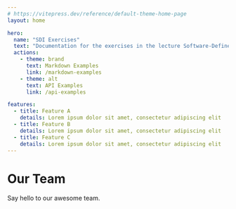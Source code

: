 ```yaml
---
# https://vitepress.dev/reference/default-theme-home-page
layout: home

hero:
  name: "SDI Exercises"
  text: "Documentation for the exercises in the lecture Software-Defined-Infrastructure"
  actions:
    - theme: brand
      text: Markdown Examples
      link: /markdown-examples
    - theme: alt
      text: API Examples
      link: /api-examples

features:
  - title: Feature A
    details: Lorem ipsum dolor sit amet, consectetur adipiscing elit
  - title: Feature B
    details: Lorem ipsum dolor sit amet, consectetur adipiscing elit
  - title: Feature C
    details: Lorem ipsum dolor sit amet, consectetur adipiscing elit
---
```


<script setup>
import { VPTeamMembers } from 'vitepress/theme'

const members = [
  {
    avatar: 'https://www.github.com/robinsmith-source.png',
    name: 'Robin Schmidt',
    title: 'Creator',
    links: [
      { icon: 'github', link: 'https://www.github.com/robinsmith-source' },
      { icon: 'twitter', link: 'https://robinschmidt.dev' }
    ]
  },
]
</script>

# Our Team

Say hello to our awesome team.

<VPTeamMembers size="small" :members />
